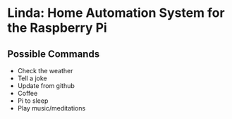 # Linda: Home Automation System for the Raspberry Pi

## Possible Commands
  - Check the weather
  - Tell a joke
  - Update from github
  - Coffee
  - Pi to sleep
  - Play music/meditations
  


